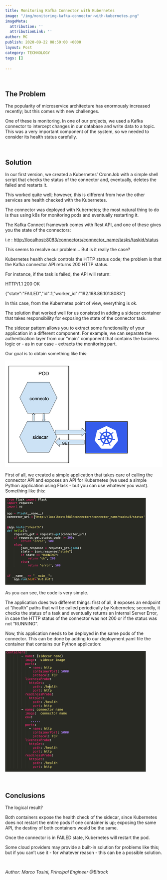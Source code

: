 ```yaml
---
title: Monitoring Kafka Connector with Kubernetes
image: "/img/monitoring-kafka-connector-with-kubernetes.png"
imageMeta:
  attribution: ''
  attributionLink: ''
author: MC
publish: 2020-09-22 08:50:00 +0000
layout: Post
category: TECHNOLOGY
tags: []

---
```

<br />

## **The Problem**

The popularity of microservice architecture has enormously increased recently; but this comes with new challenges.

One of these is monitoring. In one of our projects, we used a Kafka connector to intercept changes in our database and write data to a topic. This was a very important component of the system, so we needed to consider its health status carefully.

<br />

## **Solution**

In our first version, we created a Kubernetes’ CronnJob with a simple shell script that checks the status of the connector and, eventually, deletes the failed and restarts it.

This worked quite well; however, this is different from how the other services are health checked with the Kubernetes.

The connector was deployed with Kubernetes; the most natural thing to do is thus using k8s for monitoring pods and eventually restarting it.

The Kafka Connect framework comes with Rest API, and one of these gives you the state of the connectors:

i.e : [http://localhost:8083/connectors/connector_name/tasks/taskid/status](http://localhost:8083/connectors/connector_name/tasks/taskid/status)

This seems to resolve our problem... But is it really the case?

Kubernetes health check controls the HTTP status code; the problem is that the Kafka connector API returns 200 HTTP status.

For instance, if the task is failed, the API will return:

HTTP/1.1 200 OK

{"state":"FAILED","id":1,"worker_id":"192.168.86.101:8083"}

In this case, from the Kubernetes point of view, everything is ok.

The solution that worked well for us consisted in adding a sidecar container that takes responsibility for exposing the state of the connector task.

The sidecar pattern allows you to extract some functionality of your application in a different component. For example, we can separate the authentication layer from our “main” component that contains the business logic or - as in our case - extracts the monitoring part.

Our goal is to obtain something like this:

![](/img/s-1.png)

First of all, we created a simple application that takes care of calling the connector API and exposes an API for Kubernetes (we used a simple Python application using Flask - but you can use whatever you want). Something like this:

![](/img/s-2.png)

As you can see, the code is very simple.

The application does two different things: first of all, it exposes an endpoint at “/health” paths that will be called periodically by Kubernetes; secondly, it checks the status of a task and eventually returns an Internal Server Error, in case the HTTP status of the connector was not 200 or if the status was not “RUNNING”.

Now, this application needs to be deployed in the same pods of the connector. This can be done by adding to our deployment.yaml file the container that contains our Python application:

![](/img/s-3.png)

<br />

## **Conclusions**

The logical result?

Both containers expose the health check of the sidecar, since Kubernetes does not restart the entire pods if one container is up; exposing the same API, the destiny of both containers would be the same.

Once the connector is in FAILED state, Kubernetes will restart the pod.

Some cloud providers may provide a built-in solution for problems like this; but if you can’t use it - for whatever reason - this can be a possible solution.

<br />

_Author: Marco Tosini, Principal Engineer @Bitrock_